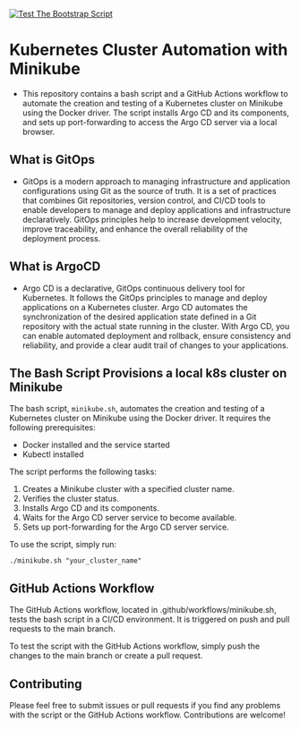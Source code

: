[![Test The Bootstrap Script](https://github.com/ZSoftly/gitops_argocd/actions/workflows/test_bashscript.yml/badge.svg)](https://github.com/ZSoftly/gitops_argocd/actions/workflows/test_bashscript.yml)

# Kubernetes Cluster Automation with Minikube
  - This repository contains a bash script and a GitHub Actions workflow to automate the creation and testing of a Kubernetes cluster on Minikube using the Docker driver. The script installs Argo CD and its components, and sets up port-forwarding to access the Argo CD server via a local browser.

## What is GitOps
  - GitOps is a modern approach to managing infrastructure and application configurations using Git as the source of truth. It is a set of practices that combines Git repositories, version control, and CI/CD tools to enable developers to manage and deploy applications and infrastructure declaratively. GitOps principles help to increase development velocity, improve traceability, and enhance the overall reliability of the deployment process.

## What is ArgoCD
  - Argo CD is a declarative, GitOps continuous delivery tool for Kubernetes. It follows the GitOps principles to manage and deploy applications on a Kubernetes cluster. Argo CD automates the synchronization of the desired application state defined in a Git repository with the actual state running in the cluster. With Argo CD, you can enable automated deployment and rollback, ensure consistency and reliability, and provide a clear audit trail of changes to your applications.

## The Bash Script Provisions a local k8s cluster on Minikube
The bash script, `minikube.sh`, automates the creation and testing of a Kubernetes cluster on Minikube using the Docker driver. It requires the following prerequisites:
  - Docker installed and the service started
  - Kubectl installed

The script performs the following tasks:
1. Creates a Minikube cluster with a specified cluster name.
2. Verifies the cluster status.
3. Installs Argo CD and its components.
4. Waits for the Argo CD server service to become available.
5. Sets up port-forwarding for the Argo CD server service.

To use the script, simply run:
```
./minikube.sh "your_cluster_name"
```

## GitHub Actions Workflow
The GitHub Actions workflow, located in .github/workflows/minikube.sh, tests the bash script in a CI/CD environment. It is triggered on push and pull requests to the main branch.

To test the script with the GitHub Actions workflow, simply push the changes to the main branch or create a pull request.

## Contributing
Please feel free to submit issues or pull requests if you find any problems with the script or the GitHub Actions workflow. Contributions are welcome!






